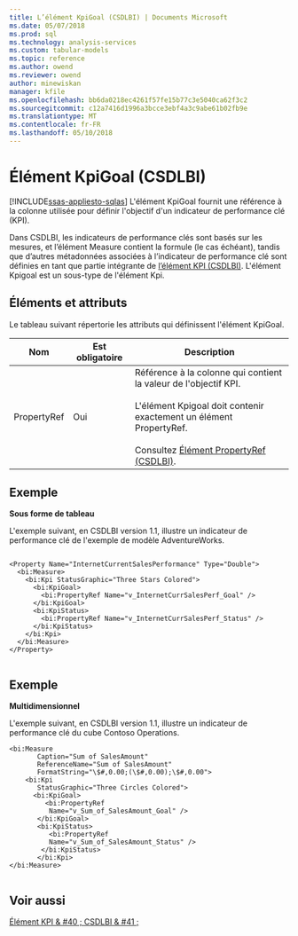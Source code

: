 ```yaml
---
title: L’élément KpiGoal (CSDLBI) | Documents Microsoft
ms.date: 05/07/2018
ms.prod: sql
ms.technology: analysis-services
ms.custom: tabular-models
ms.topic: reference
ms.author: owend
ms.reviewer: owend
author: minewiskan
manager: kfile
ms.openlocfilehash: bb6da0218ec4261f57fe15b77c3e5040ca62f3c2
ms.sourcegitcommit: c12a7416d1996a3bcce3ebf4a3c9abe61b02fb9e
ms.translationtype: MT
ms.contentlocale: fr-FR
ms.lasthandoff: 05/10/2018
---
```

# <a name="kpigoal-element-csdlbi"></a>Élément KpiGoal (CSDLBI)
[!INCLUDE[ssas-appliesto-sqlas](../../../includes/ssas-appliesto-sqlas.md)]
  L'élément KpiGoal fournit une référence à la colonne utilisée pour définir l'objectif d'un indicateur de performance clé (KPI).  
  
 Dans CSDLBI, les indicateurs de performance clés sont basés sur les mesures, et l’élément Measure contient la formule (le cas échéant), tandis que d’autres métadonnées associées à l’indicateur de performance clé sont définies en tant que partie intégrante de [l’élément KPI &#40;CSDLBI&#41;](../../../analysis-services/tabular-model-programming-compatibility-levels-1050-1103/conceptual-schema-definition-language-csdl/kpi-element-csdlbi.md).  L'élément Kpigoal est un sous-type de l'élément Kpi.  
  
## <a name="elements-and-attributes"></a>Éléments et attributs  
 Le tableau suivant répertorie les attributs qui définissent l'élément KpiGoal.  
  
|Nom|Est obligatoire|Description|  
|----------|-----------------|-----------------|  
|PropertyRef|Oui|Référence à la colonne qui contient la valeur de l'objectif KPI.<br /><br /> L'élément Kpigoal doit contenir exactement un élément PropertyRef.<br /><br /> Consultez [Élément PropertyRef &#40;CSDLBI&#41;](../../../analysis-services/tabular-model-programming-compatibility-levels-1050-1103/conceptual-schema-definition-language-csdl/propertyref-element-csdlbi.md).|  
  
## <a name="example"></a>Exemple  
 **Sous forme de tableau**  
  
 L'exemple suivant, en CSDLBI version 1.1, illustre un indicateur de performance clé de l'exemple de modèle AdventureWorks.  
  
```  
  
<Property Name="InternetCurrentSalesPerformance" Type="Double">  
  <bi:Measure>  
    <bi:Kpi StatusGraphic="Three Stars Colored">  
      <bi:KpiGoal>  
        <bi:PropertyRef Name="v_InternetCurrSalesPerf_Goal" />  
      </bi:KpiGoal>  
      <bi:KpiStatus>  
        <bi:PropertyRef Name="v_InternetCurrSalesPerf_Status" />  
      </bi:KpiStatus>  
    </bi:Kpi>  
  </bi:Measure>  
</Property>  
  
```  
  
## <a name="example"></a>Exemple  
 **Multidimensionnel**  
  
 L'exemple suivant, en CSDLBI version 1.1, illustre un indicateur de performance clé du cube Contoso Operations.  
  
```  
<bi:Measure   
       Caption="Sum of SalesAmount"   
       ReferenceName="Sum of SalesAmount"   
       FormatString="\$#,0.00;(\$#,0.00);\$#,0.00">  
    <bi:Kpi   
       StatusGraphic="Three Circles Colored">  
      <bi:KpiGoal>  
         <bi:PropertyRef   
          Name="v_Sum_of_SalesAmount_Goal" />  
       </bi:KpiGoal>  
       <bi:KpiStatus>  
          <bi:PropertyRef   
          Name="v_Sum_of_SalesAmount_Status" />  
        </bi:KpiStatus>  
       </bi:Kpi>  
</bi:Measure>  
  
```  
  
## <a name="see-also"></a>Voir aussi  
 [Élément KPI & #40 ; CSDLBI & #41 ;](../../../analysis-services/tabular-model-programming-compatibility-levels-1050-1103/conceptual-schema-definition-language-csdl/kpi-element-csdlbi.md)  
  
  
